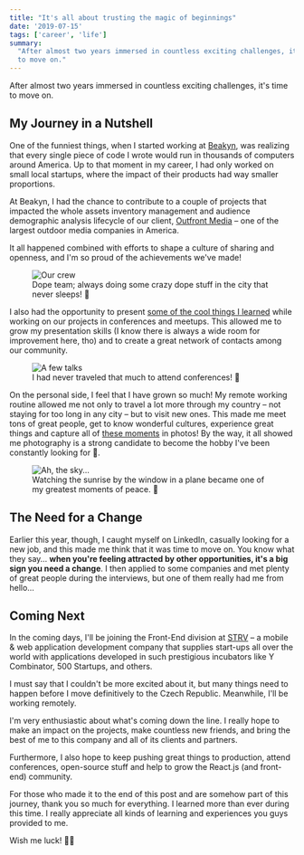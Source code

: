 ```yaml
---
title: "It's all about trusting the magic of beginnings"
date: '2019-07-15'
tags: ['career', 'life']
summary:
  "After almost two years immersed in countless exciting challenges, it's time
  to move on."
---
```


After almost two years immersed in countless exciting challenges, it's time to
move on.

## My Journey in a Nutshell

One of the funniest things, when I started working at
[Beakyn](https://beakyn.com), was realizing that every single piece of code I
wrote would run in thousands of computers around America. Up to that moment in
my career, I had only worked on small local startups, where the impact of their
products had way smaller proportions.

At Beakyn, I had the chance to contribute to a couple of projects that impacted
the whole assets inventory management and audience demographic analysis
lifecycle of our client, [Outfront Media](https://www.outfrontmedia.com) – one
of the largest outdoor media companies in America.

It all happened combined with efforts to shape a culture of sharing and
openness, and I'm so proud of the achievements we've made!

<figure>
  <img src="/content/posts/it-s-all-about-trusting-the-magic-of-beginnings/crew.jpg" alt="Our crew" />
  <figcaption>
    Dope team; always doing some crazy dope stuff in the city that never sleeps!
    🗽
  </figcaption>
</figure>

I also had the opportunity to present
[some of the cool things I learned](https://www.albuquerque.dev/talks) while
working on our projects in conferences and meetups. This allowed me to grow my
presentation skills (I know there is always a wide room for improvement here,
tho) and to create a great network of contacts among our community.

<figure>
  <img src="/content/posts/it-s-all-about-trusting-the-magic-of-beginnings/talks.jpg" alt="A few talks" />
  <figcaption>
    <figcaption>
      I had never traveled that much to attend conferences! 🛫
    </figcaption>
  </figcaption>
</figure>

On the personal side, I feel that I have grown so much! My remote working
routine allowed me not only to travel a lot more through my country – not
staying for too long in any city – but to visit new ones. This made me meet tons
of great people, get to know wonderful cultures, experience great things and
capture all of [these moments](https://www.instagram.com/ythecombinator) in
photos! By the way, it all showed me photography is a strong candidate to become
the hobby I've been constantly looking for 📸.

<figure>
  <img src="/content/posts/it-s-all-about-trusting-the-magic-of-beginnings/sky.jpg" alt="Ah, the sky..." />
  <figcaption>
    Watching the sunrise by the window in a plane became one of my greatest
    moments of peace. 🙏
  </figcaption>
</figure>

## The Need for a Change

Earlier this year, though, I caught myself on LinkedIn, casually looking for a
new job, and this made me think that it was time to move on. You know what they
say… **when you're feeling attracted by other opportunities, it's a big sign you
need a change**. I then applied to some companies and met plenty of great people
during the interviews, but one of them really had me from hello…

## Coming Next

In the coming days, I'll be joining the Front-End division at
[STRV](https://www.strv.com) – a mobile & web application development company
that supplies start-ups all over the world with applications developed in such
prestigious incubators like Y Combinator, 500 Startups, and others.

I must say that I couldn't be more excited about it, but many things need to
happen before I move definitively to the Czech Republic. Meanwhile, I'll be
working remotely.

I'm very enthusiastic about what's coming down the line. I really hope to make
an impact on the projects, make countless new friends, and bring the best of me
to this company and all of its clients and partners.

Furthermore, I also hope to keep pushing great things to production, attend
conferences, open-source stuff and help to grow the React.js (and front-end)
community.

For those who made it to the end of this post and are somehow part of this
journey, thank you so much for everything. I learned more than ever during this
time. I really appreciate all kinds of learning and experiences you guys
provided to me.

Wish me luck! 🤞🎆
